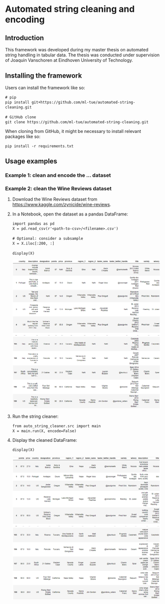# Automated string cleaning and encoding
## Introduction
This framework was developed during my master thesis on automated string handling in tabular data.
The thesis was conducted under supervision of Joaquin Vanschoren at Eindhoven University of Technology.

## Installing the framework
Users can install the framework like so:

```
# pip
pip install git+https://github.com/ml-tue/automated-string-cleaning.git

# GitHub clone
git clone https://github.com/ml-tue/automated-string-cleaning.git
```

When cloning from GitHub, it might be necessary to install relevant packages like so:

```
pip install -r requirements.txt
```

## Usage examples
### Example 1: clean and encode the ... dataset

### Example 2: clean the Wine Reviews dataset
1. Download the Wine Reviews dataset from https://www.kaggle.com/zynicide/wine-reviews.
2. In a Notebook, open the dataset as a pandas DataFrame:
    ```
   import pandas as pd
   X = pd.read_csv(r'<path-to-csv>/<filename>.csv')
   
   # Optional: consider a subsample
   X = X.iloc[:200, :]
   
   display(X)
    ```
    ![](images/wine-reviews-before.png)
3. Run the string cleaner:
    ```
   from auto_string_cleaner.src import main
   X = main.run(X, encode=False)
    ```

4. Display the cleaned DataFrame:
    ```
   display(X)
    ```
    ![](images/wine-reviews-after.png)